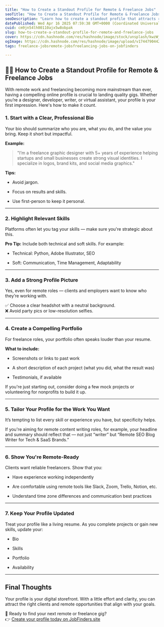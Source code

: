 ```yaml
---
title: "How to Create a Standout Profile for Remote & Freelance Jobs"
seoTitle: "How to Create a Standout Profile for Remote & Freelance Jobs"
seoDescription: "Learn how to create a standout profile that attracts remote and freelance job opportunities. From writing a strong bio to showcasing your skills and portfol"
datePublished: Wed Apr 16 2025 07:59:38 GMT+0000 (Coordinated Universal Time)
cuid: cm9jn54lh00110ajx5w8obpak
slug: how-to-create-a-standout-profile-for-remote-and-freelance-jobs
cover: https://cdn.hashnode.com/res/hashnode/image/stock/unsplash/kwzWjTnDPLk/upload/bccaa869c367eb81f7010f4d0491a868.jpeg
ogImage: https://cdn.hashnode.com/res/hashnode/image/upload/v1744790442729/f47794da-04a8-4792-b00d-26d78492b4e6.jpeg
tags: freelance-jobsremote-jobsfreelancing-jobs-on-jobfinders

---
```


## 🧑‍💻 How to Create a Standout Profile for Remote & Freelance Jobs

With remote work and freelancing becoming more mainstream than ever, having a compelling online profile is crucial to landing quality gigs. Whether you’re a designer, developer, writer, or virtual assistant, your profile is your first impression. Here's how to make it count.

### 1\. **Start with a Clear, Professional Bio**

Your bio should summarize who you are, what you do, and the value you bring. Keep it short but impactful.

**Example:**

> "I’m a freelance graphic designer with 5+ years of experience helping startups and small businesses create strong visual identities. I specialize in logos, brand kits, and social media graphics."

**Tips:**

* Avoid jargon.
    
* Focus on results and skills.
    
* Use first-person to keep it personal.
    

---

### 2\. **Highlight Relevant Skills**

Platforms often let you tag your skills — make sure you're strategic about this.

**Pro Tip:** Include both technical and soft skills. For example:

* Technical: Python, Adobe Illustrator, SEO
    
* Soft: Communication, Time Management, Adaptability
    

---

### 3\. **Add a Strong Profile Picture**

Yes, even for remote roles — clients and employers want to know who they’re working with.

✅ Choose a clear headshot with a neutral background.  
❌ Avoid party pics or low-resolution selfies.

---

### 4\. **Create a Compelling Portfolio**

For freelance roles, your portfolio often speaks louder than your resume.

**What to include:**

* Screenshots or links to past work
    
* A short description of each project (what you did, what the result was)
    
* Testimonials, if available
    

If you're just starting out, consider doing a few mock projects or volunteering for nonprofits to build it up.

---

### 5\. **Tailor Your Profile for the Work You Want**

It’s tempting to list every skill or experience you have, but specificity helps.

If you're aiming for remote content writing roles, for example, your headline and summary should reflect that — not just “writer” but “Remote SEO Blog Writer for Tech & SaaS Brands.”

---

### 6\. **Show You're Remote-Ready**

Clients want reliable freelancers. Show that you:

* Have experience working independently
    
* Are comfortable using remote tools like Slack, Zoom, Trello, Notion, etc.
    
* Understand time zone differences and communication best practices
    

---

### 7\. **Keep Your Profile Updated**

Treat your profile like a living resume. As you complete projects or gain new skills, update your:

* Bio
    
* Skills
    
* Portfolio
    
* Availability
    

---

## Final Thoughts

Your profile is your digital storefront. With a little effort and clarity, you can attract the right clients and remote opportunities that align with your goals.

🚀 Ready to find your next remote or freelance gig?  
👉 [Create your profile today on JobFinders.site](https://jobfinders.site/)